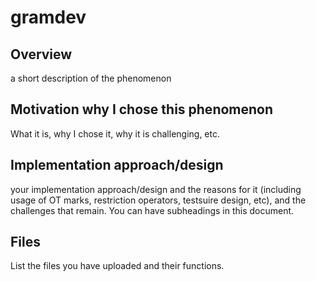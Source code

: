 # gramdev

## Overview

a short description of the phenomenon 

## Motivation why I chose this phenomenon 

What it is, why I chose it, why it is challenging, etc.

## Implementation approach/design

your implementation approach/design and the reasons for it (including usage of OT marks, restriction operators, testsuire design, etc), and the challenges that remain.
You can have subheadings in this document.

## Files

List the files you have uploaded and their functions.
